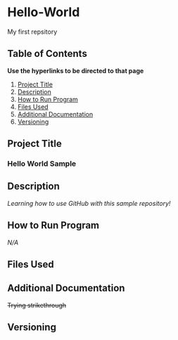 # Hello-World
My first repsitory

## Table of Contents
**Use the hyperlinks to be directed to that page**

1. [Project Title](#Project-Title)
2. [Description](#Description)
3. [How to Run Program](#How-to-Run-Program)
4. [Files Used](#Files-Used)
5. [Additional Documentation](#Additional-Documentation)
6. [Versioning](#Versioning)

## Project Title
### Hello World Sample

## Description
*Learning how to use GitHub with this sample repository!*

## How to Run Program
*N/A*

## Files Used

## Additional Documentation
~~Trying strikethrough~~

## Versioning
